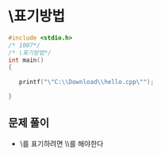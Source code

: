 # \표기방법
``` C
#include <stdio.h>
/* 1007*/
/* \표기방법*/
int main()
{
 
   printf("\"C:\\Download\\hello.cpp\"");

}
```

## 문제 풀이
* \를 표기하려면 \\\\를 해야한다
